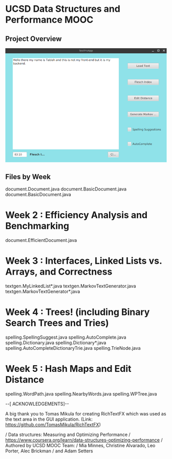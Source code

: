 # UCSD Data Structures and Performance MOOC 

## Project Overview 

![alt text](https://github.com/trashidi98/UCSD_DataStructures_Course/blob/commentmaster/front-end.png "TextEditor App")

## Files by Week
document.Document.java
document.BasicDocument.java
document.BasicDocument.java

Week 2 : Efficiency Analysis and Benchmarking
=============================================
document.EfficientDocument.java

Week 3 : Interfaces, Linked Lists vs. Arrays, and Correctness
=============================================================
textgen.MyLinkedList*.java
textgen.MarkovTextGenerator.java
textgen.MarkovTextGenerator*.java

Week 4 : Trees! (including Binary Search Trees and Tries)
=========================================================
spelling.SpellingSuggest.java
spelling.AutoComplete.java
spelling.Dictionary.java
spelling.Dictionary*.java
spelling.AutoCompleteDictionaryTrie.java
spelling.TrieNode.java

Week 5 : Hash Maps and Edit Distance
====================================
spelling.WordPath.java
spelling.NearbyWords.java
spelling.WPTree.java


--[ ACKNOWLEDGEMENTS]--

A big thank you to Tomas Mikula for creating RichTextFX 
which was used as the text area in the GUI application.
(Link: https://github.com/TomasMikula/RichTextFX)

/ Data structures: Measuring and Optimizing Performance
/ https://www.coursera.org/learn/data-structures-optimizing-performance
/ Authored by UCSD MOOC Team:
/ Mia Minnes, Christine Alvarado, Leo Porter, Alec Brickman
/ and Adam Setters


